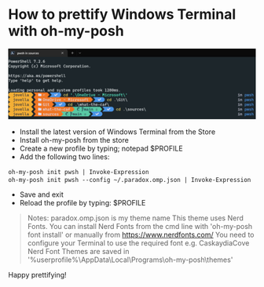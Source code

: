 # How to prettify Windows Terminal with oh-my-posh

![Prettify Windows Terminal](./images/prettify_windows_terminal.jpg)


- Install the latest version of Windows Terminal from the Store
- Install oh-my-posh from the store
- Create a new profile by typing; notepad $PROFILE
- Add the following two lines:

```
oh-my-posh init pwsh | Invoke-Expression
oh-my-posh init pwsh --config ~/.paradox.omp.json | Invoke-Expression
```

- Save and exit
- Reload the profile by typing: $PROFILE



> Notes:
> paradox.omp.json is my theme name
> This theme uses Nerd Fonts.  You can install Nerd Fonts from the cmd line with  'oh-my-posh font install' or manually from https://www.nerdfonts.com/
> You need to configure your Terminal to use the required font e.g. CaskaydiaCove Nerd Font
> Themes are saved in '%userprofile%\AppData\Local\Programs\oh-my-posh\themes'



Happy prettifying!




